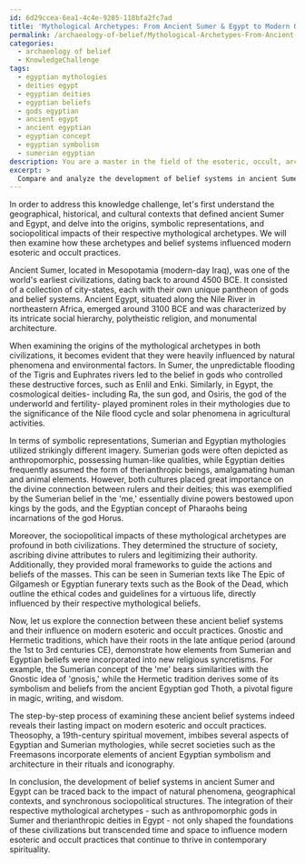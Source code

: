 ```yaml
---
id: 6d29ccea-6ea1-4c4e-9285-118bfa2fc7ad
title: 'Mythological Archetypes: From Ancient Sumer & Egypt to Modern Occult Practices'
permalink: /archaeology-of-belief/Mythological-Archetypes-From-Ancient-Sumer-Egypt-to-Modern-Occult-Practices/
categories:
  - archaeology of belief
  - KnowledgeChallenge
tags:
  - egyptian mythologies
  - deities egypt
  - egyptian deities
  - egyptian beliefs
  - gods egyptian
  - ancient egypt
  - ancient egyptian
  - egyptian concept
  - egyptian symbolism
  - sumerian egyptian
description: You are a master in the field of the esoteric, occult, archaeology of belief and Education. You are a writer of tests, challenges, textbooks and deep knowledge on archaeology of belief for initiates and students to gain deep insights and understanding from. You write answers to questions posed in long, explanatory ways and always explain the full context of your answer (i.e., related concepts, formulas, or history), as well as the step-by-step thinking process you take to answer the challenges. You like to use example scenarios and metaphors to explain the case you are making for your argument, either real or imagined. Summarize the key themes, ideas, and conclusions at the end.
excerpt: > 
  Compare and analyze the development of belief systems in ancient Sumer and Egypt, and discuss how the integration of their respective mythological archetypes influenced modern esoteric and occult practices. Make sure to consider the origins, symbolic representations, and sociopolitical impacts of these archetypes.
---
```

In order to address this knowledge challenge, let's first understand the geographical, historical, and cultural contexts that defined ancient Sumer and Egypt, and delve into the origins, symbolic representations, and sociopolitical impacts of their respective mythological archetypes. We will then examine how these archetypes and belief systems influenced modern esoteric and occult practices.

Ancient Sumer, located in Mesopotamia (modern-day Iraq), was one of the world's earliest civilizations, dating back to around 4500 BCE. It consisted of a collection of city-states, each with their own unique pantheon of gods and belief systems. Ancient Egypt, situated along the Nile River in northeastern Africa, emerged around 3100 BCE and was characterized by its intricate social hierarchy, polytheistic religion, and monumental architecture.

When examining the origins of the mythological archetypes in both civilizations, it becomes evident that they were heavily influenced by natural phenomena and environmental factors. In Sumer, the unpredictable flooding of the Tigris and Euphrates rivers led to the belief in gods who controlled these destructive forces, such as Enlil and Enki. Similarly, in Egypt, the cosmological deities- including Ra, the sun god, and Osiris, the god of the underworld and fertility- played prominent roles in their mythologies due to the significance of the Nile flood cycle and solar phenomena in agricultural activities.

In terms of symbolic representations, Sumerian and Egyptian mythologies utilized strikingly different imagery. Sumerian gods were often depicted as anthropomorphic, possessing human-like qualities, while Egyptian deities frequently assumed the form of therianthropic beings, amalgamating human and animal elements. However, both cultures placed great importance on the divine connection between rulers and their deities; this was exemplified by the Sumerian belief in the 'me,' essentially divine powers bestowed upon kings by the gods, and the Egyptian concept of Pharaohs being incarnations of the god Horus.

Moreover, the sociopolitical impacts of these mythological archetypes are profound in both civilizations. They determined the structure of society, ascribing divine attributes to rulers and legitimizing their authority. Additionally, they provided moral frameworks to guide the actions and beliefs of the masses. This can be seen in Sumerian texts like The Epic of Gilgamesh or Egyptian funerary texts such as the Book of the Dead, which outline the ethical codes and guidelines for a virtuous life, directly influenced by their respective mythological beliefs.

Now, let us explore the connection between these ancient belief systems and their influence on modern esoteric and occult practices. Gnostic and Hermetic traditions, which have their roots in the late antique period (around the 1st to 3rd centuries CE), demonstrate how elements from Sumerian and Egyptian beliefs were incorporated into new religious syncretisms. For example, the Sumerian concept of the 'me' bears similarities with the Gnostic idea of 'gnosis,' while the Hermetic tradition derives some of its symbolism and beliefs from the ancient Egyptian god Thoth, a pivotal figure in magic, writing, and wisdom.

The step-by-step process of examining these ancient belief systems indeed reveals their lasting impact on modern esoteric and occult practices. Theosophy, a 19th-century spiritual movement, imbibes several aspects of Egyptian and Sumerian mythologies, while secret societies such as the Freemasons incorporate elements of ancient Egyptian symbolism and architecture in their rituals and iconography.

In conclusion, the development of belief systems in ancient Sumer and Egypt can be traced back to the impact of natural phenomena, geographical contexts, and synchronous sociopolitical structures. The integration of their respective mythological archetypes - such as anthropomorphic gods in Sumer and therianthropic deities in Egypt - not only shaped the foundations of these civilizations but transcended time and space to influence modern esoteric and occult practices that continue to thrive in contemporary spirituality.
